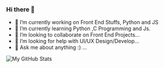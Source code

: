 ### Hi there 👋

- 🔭 I’m currently working on Front End Stuffs, Python and JS
- 🌱 I’m currently learning Python ,C Programming and Js.
- 👯 I’m looking to collaborate on Front End Projects...
- 🤔 I’m looking for help with UI/UX Design/Develop...
- 💬 Ask me about anything :) ...

![My GitHub Stats](https://github-readme-stats.vercel.app/api?username=aakrity17&show_icons=true&theme=tokyonight)
